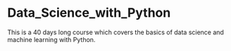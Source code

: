 # Data_Science_with_Python
This is a 40 days long course which covers the basics of data science and machine learning with Python. 
